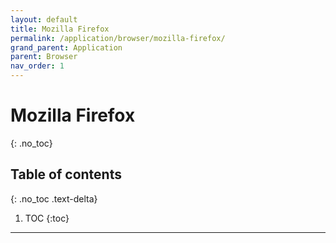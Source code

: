 ```yaml
---
layout: default
title: Mozilla Firefox
permalink: /application/browser/mozilla-firefox/
grand_parent: Application
parent: Browser
nav_order: 1
---
```


# Mozilla Firefox
{: .no_toc}

## Table of contents
{: .no_toc .text-delta}

1. TOC
{:toc}

---
